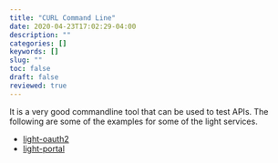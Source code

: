 ```yaml
---
title: "CURL Command Line"
date: 2020-04-23T17:02:29-04:00
description: ""
categories: []
keywords: []
slug: ""
toc: false
draft: false
reviewed: true
---
```


It is a very good commandline tool that can be used to test APIs. The following are some of the examples for some of the light services. 

* [light-oauth2][]
* [light-portal][]

[light-oauth2]: /tool/curl/light-oauth2/
[light-portal]: /tool/curl/light-portal/

